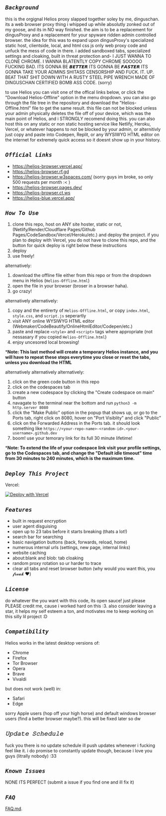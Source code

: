 ## ***`Background`***

this is the orgignal Helios proxy slapped together soley by me, dinguschan. its a web browser proxy thing i whipped up while absolutly zonked out of my goose, and its in NO way finished. the aim is to be a replacement for dingusProxy and a replacement for your spyware ridden admin controlled browser. the idea for this was to expand upon dingusProxy's specialized static host, clientside, local, and html css js only web proxy code and unfuck the mess of code in there. i added sandboxed tabs, specialized settings and cloaking, built in threat protection and- I JUST WANNA TO CLONE CHROME. I WANNA BLATENTLY COPY CHROME SOOOOO FUCKING BAD. ITS GONNA BE 𝘽𝙀𝙏𝙏𝙀𝙍 ITS GONNA BE 𝙁𝘼𝙎𝙏𝙀𝙍 ITS GONNA TAKE YOUR ADMINS SHITASS CENSORSHIP AND FUCK. IT. UP. BEAT THAT SHIT DOWN WITH A RUSTY STEEL PIPE WRENCH MADE OF DINGUSCHAN CERTIFIED BOMB ASS CODE. (sorry)

to use Helios you can visit one of the offical links below, or click the "Download Helios-Offline" option in the menu dropdown. you can also go through the file tree in the repository and download the "Helios-Offline.html" file to get the same result. this file can not be blocked unless your admin physically deletes the file off of your device, which was the main point of Helios, and i STRONGLY recomend doing this. you can also host this on any static or non static hosting service like Netlify, Heroku, Vercel, or whatever happens to not be blocked by your admin, or alternitivly just copy and paste into Codepen, Replit, or any WYSIWYG HTML editor on the internet for extremely quick access so it doesnt show up in your history.

## ***`Official Links`***

- https://helios-browser.vercel.app/
- https://helios-browser.rf.gd
- https://helios-browser.w3spaces.com/ (sorry guys im broke, so only 500 requests per month :< )
- https://helios-browser.pages.dev/
- https://helios-browser.ct.ws
- https://helios-blue.vercel.app/
  
## ***`How To Use`***

1. clone this repo, host on ANY site hoster, static or not, (Netlify/Render/Cloudflare Pages/Github Pages/CodeSandbox/Vercel/Heroku/etc.) and deploy the project. if you plan to deploy with Vercel, you do not have to clone this repo, and the button for quick deploy is right below these instructions
2. deploy
3. use freely!

alternatively: 

1. download the offline file either from this repo or from the dropdown menu in Helios (`Helios-Offline.html`)
3. open the file in your browser (broser in a browser haha).
4. go crazy!

alternatively alternatively:

1. copy and the entirerty of `Helios-Offline.html`, or copy `index.html`, `style.css`, and `script.js` seperartly
2. visit ANY online WYSIWYG HTML editor (Webmaker/CodeBeautify/OnlineHtmlEditor/Codepen/etc.)
3. paste and replace `<style>` and `<script>` tags where appropriate (not nessasary if you copied `Helios-Offline.html`)
4. enjoy uncesored local browsing!

***Note: This last method will create a temporary Helios instance, and you will have to repeat these steps everytime you close or reset the tabs, unless you download the HTML**

alternatively alternatively alternatively:

1. click on the green code button in this repo
2. click on the codespaces tab
3. create a new codespace by clicking the "Create codespace on main" button
4. navagate to the terminal near the bottom and run `python3 -m http.server 8080`
5. click the "Make Public" option in the popup that shows up, or go to the Ports tab, right click on 8080, hover on "Port Visiblity" and click "Public"
6. click on the Forwarded Address in the Ports tab. it should look something like `https://<your-repo-name>-<random-id>.<your-username>.github.dev`
7. boom! use your temorary link for its full 30 minute lifetime!

***Note: To extend the life of your codespace link visit your profile settings, go to the Codespaces tab, and change the "Default idle timeout" time from 30 minutes to 240 minutes, which is the maximum time.**

## ***`Deploy This Project`***
Vercel:
 
[![Deploy with Vercel](https://vercel.com/button)](https://vercel.com/new/clone?repository-url=https%3A%2F%2Fgithub.com%2Fdinguschan-owo%2FHelios%2Ftree%2Fmain%2F)

## ***`Features`***

- built in request encryption
- user agent disguising
- open up to 23 tabs before it starts breaking (thats a lot!)
- search bar for searching
- basic navigation buttons (back, forwards, reload, home)
- numerous internal urls (settings, new page, internal links)
- website caching
- about:blank and blob: tab cloaking
- random proxy rotation so ur harder to trace
- clear all tabs and reset browser button (why would you want this, you 𝓯𝓻𝓮𝓪𝓴 ❤️)

## ***`License`***

do whatever the you want with this code, its open sauce! just please PLEASE credit me, cause i worked hard on this :3. also consider leaving a star, it helps my self esteem a ton, and motivates me to keep working on this silly lil project :D

## ***`Compatibility`***

Helios works in the latest desktop versions of:

- Chrome
- Firefox
- Tor Browser
- Opera
- Brave
- Vivaldi

but does not work (well) in:

- Safari
- Edge

sorry Apple users (hop off your high horse) and default windows browser users (find a better browser maybe?). this will be fixed later so dw
   
## ***`𝚄𝚙𝚍𝚊𝚝𝚎 𝚂𝚌𝚑𝚎𝚍𝚞𝚕𝚎`***

fuck you there is no update schedule ill push updates whenever i fucking feel like it. i do promise to constantly update though, because i love you guys (litrally nobody) :33

## ***`Known Issues`***

NONE ITS PERFECT (submit a issue if you find one and ill fix it)

## ***`FAQ`***

[FAQ.md](faq.md).
